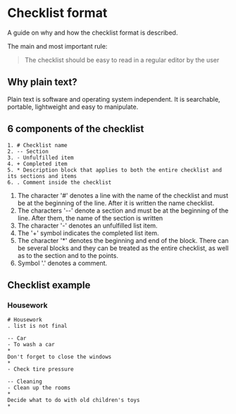 # Checklist format

A guide on why and how the checklist format is described.

The main and most important rule:
> The checklist should be easy to read in a regular editor by the user

## Why plain text?

Plain text is software and operating system independent.
It is searchable, portable, lightweight and easy to manipulate.

## 6 components of the checklist

```
1. # Checklist name
2. -- Section
3. - Unfulfilled item
4. + Completed item
5. * Description block that applies to both the entire checklist and its sections and items
6. . Comment inside the checklist
```

1. The character '#' denotes a line with the name of the checklist and must be at the beginning of the line. After it is
   written the name
   checklist.
2. The characters '--' denote a section and must be at the beginning of the line. After them, the name of the section is
   written
3. The character '-' denotes an unfulfilled list item.
4. The '+' symbol indicates the completed list item.
5. The character '*' denotes the beginning and end of the block. There can be several blocks and they can be treated as
   the entire checklist,
   as well as to the section and to the points.
6. Symbol '.' denotes a comment.

## Checklist example

### Housework

```
# Housework
. list is not final

-- Car
- To wash a car
*
Don't forget to close the windows
*
- Check tire pressure

-- Cleaning
- Clean up the rooms
*
Decide what to do with old children's toys
*
```